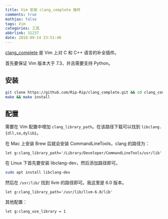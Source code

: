 ```yaml
---
title: Vim 安装 clang_complete 插件
comments: true
mathjax: false
tags: Vim
categories: 工具
abbrlink: 31237
date: 2018-09-14 23:51:48
---
```


[clang_complete](https://github.com/Rip-Rip/clang_complete) 是 Vim 上对 C 和 C++ 语言的补全插件。

<!--more-->

首先要保证 Vim 版本大于 7.3，并且需要支持 Python。

## 安装

```sh
git clone https://github.com/Rip-Rip/clang_complete.git && cd clang_complete
make && make install
```

## 配置

需要在 Vim 配置中增加 `clang_library_path`。在该路径下载可以找到 `libclang.{dll,so,dylib}`。

在 Mac 上安装 Brew 后就会安装 CommandLineTools，clang 的路径为：

```vim
let g:clang_library_path='/Library/Developer/CommandLineTools/usr/lib'
```

在 Linux 下首先要安装 libclang-dev，然后添加路径即可。

```sh
sudo apt install libclang-dev
```

然后在 `/usr/lib/` 找到 llvm 的路径即可。我这里是 6.0 版本。

```vim
let g:clang_library_path='/usr/lib/llvm-6.0/lib'
```

其他配置：

```vim
let g:clang_use_library = 1
```
